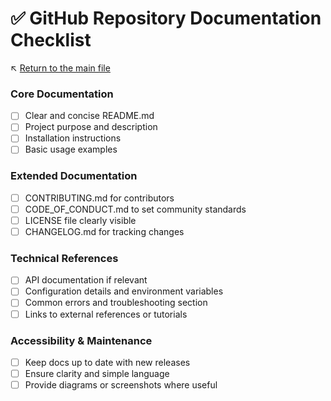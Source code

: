 # ✅ GitHub Repository Documentation Checklist

↖️ [Return to the main file](../README.md)

### Core Documentation
- [ ] Clear and concise README.md
- [ ] Project purpose and description
- [ ] Installation instructions
- [ ] Basic usage examples

### Extended Documentation
- [ ] CONTRIBUTING.md for contributors
- [ ] CODE_OF_CONDUCT.md to set community standards
- [ ] LICENSE file clearly visible
- [ ] CHANGELOG.md for tracking changes

### Technical References
- [ ] API documentation if relevant
- [ ] Configuration details and environment variables
- [ ] Common errors and troubleshooting section
- [ ] Links to external references or tutorials

### Accessibility & Maintenance
- [ ] Keep docs up to date with new releases
- [ ] Ensure clarity and simple language
- [ ] Provide diagrams or screenshots where useful
